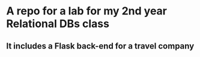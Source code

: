 # A repo for a lab for my 2nd year Relational DBs class
## It includes a Flask back-end for a travel company
